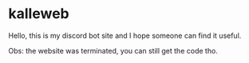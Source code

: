 # kalleweb
Hello, this is my discord bot site and I hope someone can find it useful.

Obs: the website was terminated, you can still get the code tho.
